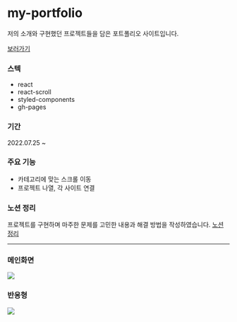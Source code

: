 # my-portfolio

저의 소개와 구현했던 프로젝트들을 담은 포트폴리오 사이트입니다.

<a href="https://nyoung03.github.io/my-portfolio/">보러가기</a>

### 스텍
- react
- react-scroll
- styled-components
- gh-pages

### 기간
2022.07.25 ~ 

### 주요 기능
- 카테고리에 맞는 스크롤 이동
- 프로젝트 나열, 각 사이트 연결

### 노션 정리
프로젝트를 구현하며 마주한 문제를 고민한 내용과 해결 방법을 작성하였습니다.
<a href="https://fuzzy-energy-8aa.notion.site/my-portfolio-1a9db8bd875c47afbf6afda06e6b67ef">노션 정리</a>

<hr />

### 메인화면
<img src="https://user-images.githubusercontent.com/87607036/188555822-566f74c8-8d1a-47ff-abbc-692dcf1bb7de.gif" />

### 반응형
<img src="https://user-images.githubusercontent.com/87607036/188556648-200f8079-99fa-4e47-8e3c-dd841320aebf.gif" />
